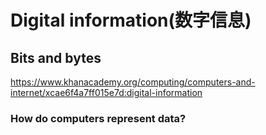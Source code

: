 # Digital information(数字信息)

## Bits and bytes
https://www.khanacademy.org/computing/computers-and-internet/xcae6f4a7ff015e7d:digital-information
### How do computers represent data?

